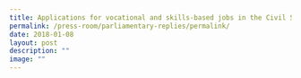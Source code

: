 ```yaml
---
title: Applications for vocational and skills‑based jobs in the Civil Service
permalink: /press-room/parliamentary-replies/permalink/
date: 2018-01-08
layout: post
description: ""
image: ""
---
```

